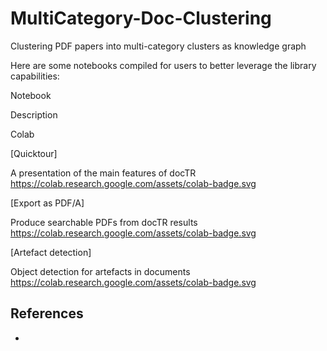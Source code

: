 # MultiCategory-Doc-Clustering
 Clustering PDF papers into multi-category clusters as knowledge graph

Here are some notebooks compiled for users to better leverage the library capabilities:

Notebook
	

Description
	

Colab

[Quicktour]
	

A presentation of the main features of docTR
	https://colab.research.google.com/assets/colab-badge.svg

[Export as PDF/A]
	

Produce searchable PDFs from docTR results
	https://colab.research.google.com/assets/colab-badge.svg

[Artefact detection]
	

Object detection for artefacts in documents
	https://colab.research.google.com/assets/colab-badge.svg

## References
- 
